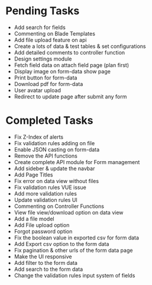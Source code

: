 # Pending Tasks
- Add search for fields
- Commenting on Blade Templates
- Add file upload feature on api
- Create a lots of data & test tables & set configurations
- Add detailed comments to controller function
- Design settings module
- Fetch field data on attach field page (plan first)
- Display image on form-data show page
- Print button for form-data
- Download pdf for form-data
- User avatar upload
- Redirect to update page after submit any form

# Completed Tasks
- Fix Z-Index of alerts
- Fix validation rules adding on file
- Enable JSON casting on form-data
- Remove the API functions
- Create complete API module for Form management
- Add sideber & update the navbar
- Add Page Titles
- Fix error on data view without files
- Fix validation rules VUE issue
- Add more validation rules
- Update validation rules UI
- Commenting on Controller Functions
- View file view/download option on data view
- Add a file model
- Add File upload option
- Forgot password option
- Fix the boolean value in exported csv for form data
- Add Export csv option to the form data
- Fix pagination & other urls of the form data page
- Make the UI responsive
- Add filter to the form data
- Add search to the form data
- Change the validation rules input system of fields